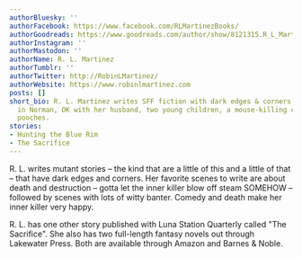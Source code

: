 ```yaml
---
authorBluesky: ''
authorFacebook: https://www.facebook.com/RLMartinezBooks/
authorGoodreads: https://www.goodreads.com/author/show/8121315.R_L_Martinez
authorInstagram: ''
authorMastodon: ''
authorName: R. L. Martinez
authorTumblr: ''
authorTwitter: http://RobinLMartinez/
authorWebsite: https://www.robinlmartinez.com
posts: []
short_bio: R. L. Martinez writes SFF fiction with dark edges & corners. She lives
  in Norman, OK with her husband, two young children, a mouse-killing cat, & two naughty
  pooches.
stories:
- Hunting the Blue Rim
- The Sacrifice
---
```


R. L. writes mutant stories – the kind that are a little of this and a little of that – that have dark edges and corners.
Her favorite scenes to write are about death and destruction – gotta let the inner killer blow off steam SOMEHOW – followed by scenes with lots of witty banter. Comedy and death make her inner killer very happy.

R. L. has one other story published with Luna Station Quarterly called "The Sacrifice". She also has two full-length fantasy novels out through Lakewater Press. Both are available through Amazon and Barnes & Noble.